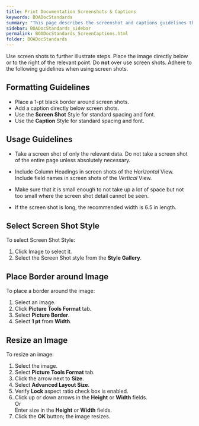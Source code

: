 ```yaml
---
title: Print Documentation Screenshots & Captions
keywords: BOADocStandards
summary: "This page describes the screenshot and captions guidelines the doc team follows when writing print documentation."
sidebar: BOADocStandards_sidebar
permalink: BOADocStandards_ScreenCaptions.html
folder: BOADocStandards
---
```


Use screen shots to further illustrate steps. Place the image directly below or to the right of the relevant point. Do **not** over use screen shots. Adhere to the following guidelines when using screen shots.

## Formatting Guidelines

-   Place a 1-pt black border around screen shots.
-   Add a caption directly below screen shots.
-   Use the **Screen Shot** Style for standard spacing and font.
-   Use the **Caption** Style for standard spacing and font.

## Usage Guidelines

-   Take a screen shot of only the relevant data. Do not take a screen shot of the entire page unless absolutely necessary.

-   Include Column Headings in screen shots of the *Horizontal* View. Include field names in screen shots of the *Vertical* View.

-   Make sure that it is small enough to not take up a lot of space but not too small where the screen shot detail cannot be seen.

-   If the screen shot is long, the recommended width is 6.5 in length.

## Select Screen Shot Style

To select Screen Shot Style:

1. Click Image to select it.
2. Select the Screen Shot style from the **Style Gallery**.

## Place Border around Image

To place a border around the image:

1. Select an image.
2. Click **Picture Tools Format** tab.
3. Select **Picture Border**.
4. Select **1 pt** from **Width**.

## Resize an Image

To resize an image:

1. Select the image.
2. Select **Picture Tools Format** tab.
3. Click the arrow next to **Size**.
4. Select **Advanced Layout Size**.
5. Verify **Lock** aspect ratio check box is enabled.
6. Click up or down arrows in the **Height** or **Width** fields.
   <br/>Or
   <br/>Enter size in the **Height** or **Width** fields.
7. Click the **OK** button; the image resizes.
